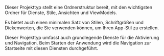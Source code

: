 ﻿Dieser Projekttyp stellt eine Ordnerstruktur bereit, mit den wichtigsten Ordner für Dienste, Stile, Ansichten und ViewModels.

Es bietet auch einen minimalen Satz von Stilen, Schriftgrößen und Dickenwerten, die Sie verwenden können, um Ihren App-Stil zu erstellen.

Dieser Projekttyp umfasst auch grundlegende Dienste für die Aktivierung und Navigation. Beim Starten der Anwendung wird die Navigation zur Startseite mit diesen Diensten durchgeführt.